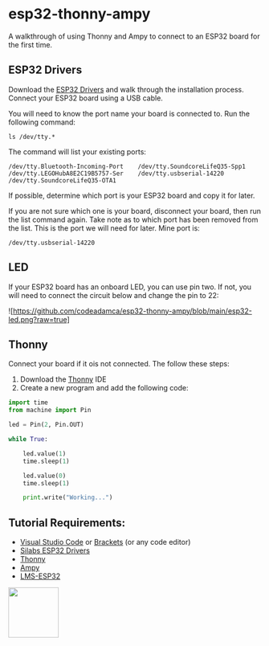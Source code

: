 # esp32-thonny-ampy

A walkthrough of using Thonny and Ampy to connect to an ESP32 board for the first time. 

## ESP32 Drivers

Download the [ESP32 Drivers]() and walk through the installation process. Connect your ESP32 board using a USB cable. 

You will need to know the port name your board is connected to. Run the following command:

```
ls /dev/tty.*
```

The command will list your existing ports:

```
/dev/tty.Bluetooth-Incoming-Port	/dev/tty.SoundcoreLifeQ35-Spp1
/dev/tty.LEGOHubA8E2C19B5757-Ser	/dev/tty.usbserial-14220
/dev/tty.SoundcoreLifeQ35-OTA1
```

If possible, determine which port is your ESP32 board and copy it for later. 

If you are not sure which one is your board, disconnect your board, then run the list command again. Take note as to which port has been removed from the list. This is the port we will need for later. Mine port is:

```
/dev/tty.usbserial-14220
```

## LED

If your ESP32 board has an onboard LED, you can use pin two. If not, you will need to connect the circuit below and change the pin to 22:

![https://github.com/codeadamca/esp32-thonny-ampy/blob/main/esp32-led.png?raw=true]

## Thonny

Connect your board if it ois not connected. The follow these steps:

1. Download the [Thonny](https://thonny.org/) IDE
2. Create a new program and add the following code:

```python
import time
from machine import Pin

led = Pin(2, Pin.OUT)

while True:

    led.value(1)
    time.sleep(1)

    led.value(0)
    time.sleep(1)

    print.write("Working...")
```



## Tutorial Requirements:

* [Visual Studio Code](https://code.visualstudio.com/) or [Brackets](http://brackets.io/) (or any code editor)
* [Silabs ESP32 Drivers](https://www.silabs.com/developers/usb-to-uart-bridge-vcp-drivers)
* [Thonny](https://thonny.org/)
* [Ampy](https://pypi.org/project/adafruit-ampy/)
* [LMS-ESP32](https://antonsmindstorms.com/product/wifi-python-esp32-board-for-mindstorms/)

<a href="https://codeadam.ca">
<img src="https://codeadam.ca/images/code-block.png" width="100">
</a>
